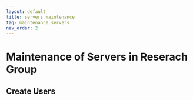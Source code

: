```yaml
---
layout: default
title: servers maintenance
tag: maintenance servers
nav_order: 2
---
```


# Maintenance of Servers in Reserach Group

## Create Users
